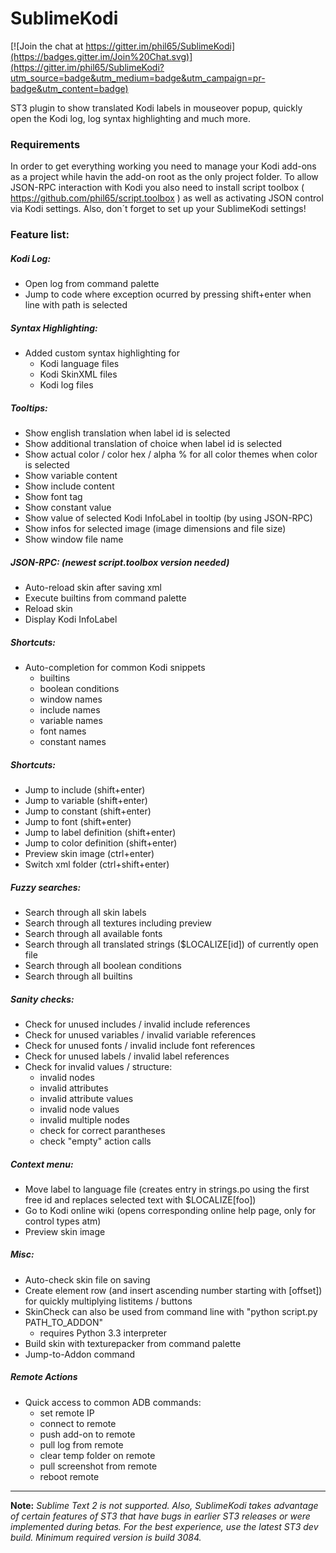 # SublimeKodi

[![Join the chat at https://gitter.im/phil65/SublimeKodi](https://badges.gitter.im/Join%20Chat.svg)](https://gitter.im/phil65/SublimeKodi?utm_source=badge&utm_medium=badge&utm_campaign=pr-badge&utm_content=badge)

ST3 plugin to show translated Kodi labels in mouseover popup, quickly open the Kodi log, log syntax highlighting and much more.


### Requirements

In order to get everything working you need to manage your Kodi add-ons as a project while havin the add-on root as the only project folder.
To allow JSON-RPC interaction with Kodi you also need to install script toolbox ( https://github.com/phil65/script.toolbox ) as well as activating JSON control via Kodi settings.
Also, don´t forget to set up your SublimeKodi settings!

### Feature list:

##### Kodi Log:

- Open log from command palette
- Jump to code where exception ocurred by pressing shift+enter when line with path is selected


##### Syntax Highlighting:

- Added custom syntax highlighting for
  - Kodi language files
  - Kodi SkinXML files
  - Kodi log files


##### Tooltips:

- Show english translation when label id is selected
- Show additional translation of choice when label id is selected
- Show actual color / color hex / alpha % for all color themes when color is selected
- Show variable content
- Show include content
- Show font tag
- Show constant value
- Show value of selected Kodi InfoLabel in tooltip (by using JSON-RPC)
- Show infos for selected image (image dimensions and file size)
- Show window file name


##### JSON-RPC: (newest script.toolbox version needed)

- Auto-reload skin after saving xml
- Execute builtins from command palette
- Reload skin
- Display Kodi InfoLabel


##### Shortcuts:

- Auto-completion for common Kodi snippets
  - builtins
  - boolean conditions
  - window names
  - include names
  - variable names
  - font names
  - constant names


##### Shortcuts:

- Jump to include (shift+enter)
- Jump to variable (shift+enter)
- Jump to constant (shift+enter)
- Jump to font (shift+enter)
- Jump to label definition (shift+enter)
- Jump to color definition (shift+enter)
- Preview skin image (ctrl+enter)
- Switch xml folder (ctrl+shift+enter)


##### Fuzzy searches:

- Search through all skin labels
- Search through all textures including preview
- Search through all available fonts
- Search through all translated strings ($LOCALIZE[id]) of currently open file
- Search through all boolean conditions
- Search through all builtins


##### Sanity checks:

- Check for unused includes / invalid include references
- Check for unused variables / invalid variable references
- Check for unused fonts / invalid include font references
- Check for unused labels / invalid label references
- Check for invalid values / structure:
  - invalid nodes
  - invalid attributes
  - invalid attribute values
  - invalid node values
  - invalid multiple nodes
  - check for correct parantheses
  - check "empty" action calls


##### Context menu:

- Move label to language file (creates entry in strings.po using the first free id and replaces selected text with $LOCALIZE[foo])
- Go to Kodi online wiki (opens corresponding online help page, only for control types atm)
- Preview skin image


##### Misc:

- Auto-check skin file on saving
- Create element row (and insert ascending number starting with [offset]) for quickly multiplying listitems / buttons
- SkinCheck can also be used from command line with "python script.py PATH_TO_ADDON"
  - requires Python 3.3 interpreter
- Build skin with texturepacker from command palette
- Jump-to-Addon command


##### Remote Actions

- Quick access to common ADB commands:
  - set remote IP
  - connect to remote
  - push add-on to remote
  - pull log from remote
  - clear temp folder on remote
  - pull screenshot from remote
  - reboot remote

___

**Note:** *Sublime Text 2 is not supported.  Also, SublimeKodi takes advantage of certain features of ST3 that have bugs in earlier ST3 releases or were implemented during betas.  For the best experience, use the latest ST3 dev build. Minimum required version is build 3084.*

